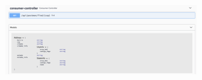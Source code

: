 ![Abaixo está a representação da documentação das APIs com o SWAGGER](https://github.com/muriloalvesdev/ConsumerApiPostmonExample/blob/master/src/main/resources/documention-api-oficial/doc.png)
